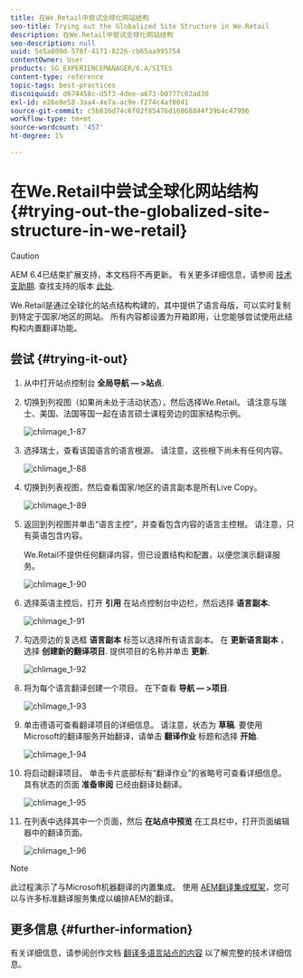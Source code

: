 ```yaml
---
title: 在We.Retail中尝试全球化网站结构
seo-title: Trying out the Globalized Site Structure in We.Retail
description: 在We.Retail中尝试全球化网站结构
seo-description: null
uuid: 5e5a809d-578f-4171-8226-cb65aa995754
contentOwner: User
products: SG_EXPERIENCEMANAGER/6.4/SITES
content-type: reference
topic-tags: best-practices
discoiquuid: d674458c-d5f3-4dee-a673-b0777c02ad30
exl-id: e26e8e58-3aa4-4e7a-ac9e-f274c4af0041
source-git-commit: c5b816d74c6f02f85476d16868844f39b4c47996
workflow-type: tm+mt
source-wordcount: '457'
ht-degree: 1%

---
```


# 在We.Retail中尝试全球化网站结构{#trying-out-the-globalized-site-structure-in-we-retail}

>[!CAUTION]
>
>AEM 6.4已结束扩展支持，本文档将不再更新。 有关更多详细信息，请参阅 [技术支助期](https://helpx.adobe.com/cn/support/programs/eol-matrix.html). 查找支持的版本 [此处](https://experienceleague.adobe.com/docs/).

We.Retail是通过全球化的站点结构构建的，其中提供了语言母版，可以实时复制到特定于国家/地区的网站。 所有内容都设置为开箱即用，让您能够尝试使用此结构和内置翻译功能。

## 尝试 {#trying-it-out}

1. 从中打开站点控制台 **全局导航 — >站点**.
1. 切换到列视图（如果尚未处于活动状态），然后选择We.Retail。 请注意与瑞士、美国、法国等国一起在语言硕士课程旁边的国家结构示例。

   ![chlimage_1-87](assets/chlimage_1-87.png)

1. 选择瑞士，查看该国语言的语言根源。 请注意，这些根下尚未有任何内容。

   ![chlimage_1-88](assets/chlimage_1-88.png)

1. 切换到列表视图，然后查看国家/地区的语言副本是所有Live Copy。

   ![chlimage_1-89](assets/chlimage_1-89.png)

1. 返回到列视图并单击“语言主控”，并查看包含内容的语言主控根。 请注意，只有英语包含内容。

   We.Retail不提供任何翻译内容，但已设置结构和配置，以便您演示翻译服务。

   ![chlimage_1-90](assets/chlimage_1-90.png)

1. 选择英语主控后，打开 **引用** 在站点控制台中边栏，然后选择 **语言副本**.

   ![chlimage_1-91](assets/chlimage_1-91.png)

1. 勾选旁边的复选框 **语言副本** 标签以选择所有语言副本。 在 **更新语言副本** ，选择 **创建新的翻译项目**. 提供项目的名称并单击 **更新**.

   ![chlimage_1-92](assets/chlimage_1-92.png)

1. 将为每个语言翻译创建一个项目。 在下查看 **导航 — >项目**.

   ![chlimage_1-93](assets/chlimage_1-93.png)

1. 单击德语可查看翻译项目的详细信息。 请注意，状态为 **草稿**. 要使用Microsoft的翻译服务开始翻译，请单击 **翻译作业** 标题和选择 **开始**.

   ![chlimage_1-94](assets/chlimage_1-94.png)

1. 将启动翻译项目。 单击卡片底部标有“翻译作业”的省略号可查看详细信息。 具有状态的页面 **准备审阅** 已经由翻译处翻译。

   ![chlimage_1-95](assets/chlimage_1-95.png)

1. 在列表中选择其中一个页面，然后 **在站点中预览** 在工具栏中，打开页面编辑器中的翻译页面。

   ![chlimage_1-96](assets/chlimage_1-96.png)

>[!NOTE]
>
>此过程演示了与Microsoft机器翻译的内置集成。 使用 [AEM翻译集成框架](/help/sites-administering/translation.md)，您可以与许多标准翻译服务集成以编排AEM的翻译。

## 更多信息 {#further-information}

有关详细信息，请参阅创作文档 [翻译多语言站点的内容](/help/sites-administering/translation.md) 以了解完整的技术详细信息。
